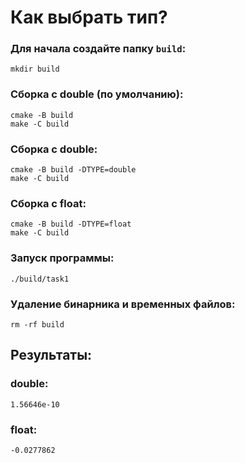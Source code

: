 # Как выбрать тип?
### Для начала создайте папку `build`:
`mkdir build`
### Сборка с double (по умолчанию):
```
cmake -B build
make -C build
```
### Сборка с double:
```
cmake -B build -DTYPE=double
make -C build
```
### Сборка с float:
```
cmake -B build -DTYPE=float
make -C build
```
### Запуск программы:
`./build/task1`
### Удаление бинарника и временных файлов:
`rm -rf build`
## Результаты:
### double:
`1.56646e-10`
### float:
`-0.0277862`